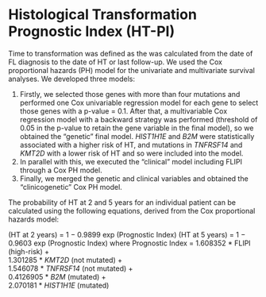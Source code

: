 # Histological Transformation Prognostic Index (HT-PI)
Time to transformation was defined as the was calculated from the date of FL diagnosis to the date of HT or last follow-up.
We used the Cox proportional hazards (PH) model for the univariate and multivariate survival analyses. We developed three models:
1) Firstly, we selected those genes with more than four mutations and performed one Cox univariable regression model for each gene to select those genes with a p-value = 0.1. After that, a multivariable Cox regression model with a backward strategy was performed (threshold of 0.05 in the p-value to retain the gene variable in the final model), so we obtained the “genetic” final model. *HIST1H1E* and *B2M* were statistically associated with a higher risk of HT, and mutations in *TNFRSF14* and *KMT2D* with a lower risk of HT and so were included into the model.
2) In parallel with this, we executed the “clinical” model including FLIPI through a Cox PH model.
3) Finally, we merged the genetic and clinical variables and obtained the “clinicogenetic” Cox PH model.

The probability of HT at 2 and 5 years for an individual patient can be calculated using the following
equations, derived from the Cox proportional hazards model:

(HT at 2 years) = 1 − 0.9899 exp (Prognostic Index)
(HT at 5 years) = 1 − 0.9603 exp (Prognostic Index)
where Prognostic Index = 
1.608352 * FLIPI (high-risk) +\
1.301285 * *KMT2D* (not mutated) +\
1.546078 * *TNFRSF14* (not mutated) +\
0.4126905 * *B2M* (mutated) +\
2.070181 * *HIST1H1E* (mutated)
